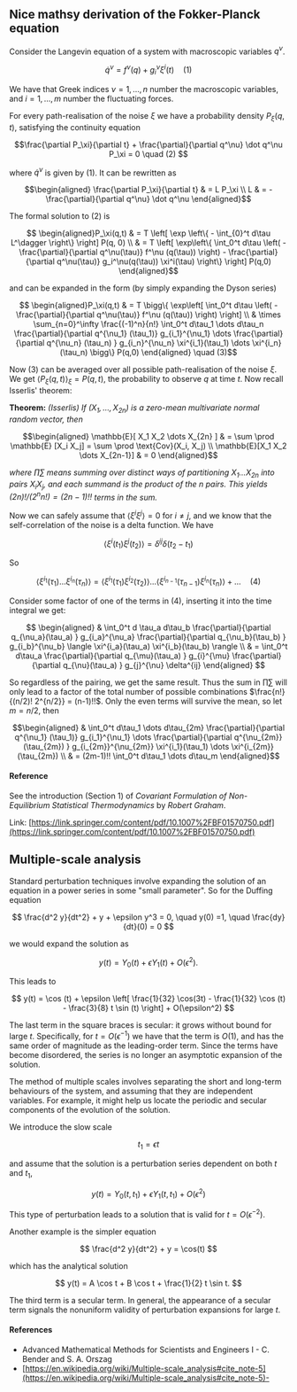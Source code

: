 ## Nice mathsy derivation of the Fokker-Planck equation

Consider the Langevin equation of a system with macroscopic variables $q^\nu$.

$$ \dot q^\nu = f^\nu(q) + g_i^\nu \xi^i (t)  \quad (1)$$

We have that Greek indices $\nu=1, \dots, n$ number the macroscopic variables, and $i=1, \dots, m$ number the fluctuating forces.

For every path-realisation of the noise $\xi$ we have a probability density $P_\xi(q,t)$, satisfying the continuity equation

$$\frac{\partial P_\xi}{\partial t} + \frac{\partial}{\partial q^\nu} \dot q^\nu P_\xi = 0 \quad (2) $$

where $\dot q^\nu$ is given by (1). It can be rewritten as

$$\begin{aligned}
\frac{\partial P_\xi}{\partial t}  & = L P_\xi \\
L & = - \frac{\partial}{\partial q^\nu} \dot q^\nu 
\end{aligned}$$

The formal solution to (2) is

$$ \begin{aligned}P_\xi(q,t) & = T \left[ \exp \left\{ - \int_{0}^t d\tau L^\dagger \right\} \right] P(q, 0) \\
& = T \left[ \exp\left\{ \int_0^t d\tau \left( - \frac{\partial}{\partial q^\nu(\tau)} f^\nu (q(\tau)) \right) - \frac{\partial}{\partial q^\nu(\tau)} g_i^\nu(q(\tau)) \xi^i(\tau) \right\} \right] P(q,0) \end{aligned}$$

and can be expanded in the form (by simply expanding the Dyson series)

$$ \begin{aligned}P_\xi(q,t) & = T \bigg\{ \exp\left[ \int_0^t d\tau \left( - \frac{\partial}{\partial q^\nu(\tau)} f^\nu (q(\tau)) \right) \right] \\
& \times  \sum_{n=0}^\infty  \frac{(-1)^n}{n!} \int_0^t d\tau_1 \dots d\tau_n \frac{\partial}{\partial q^{\nu_1} (\tau_1)} g_{i_1}^{\nu_1}  \dots \frac{\partial}{\partial q^{\nu_n} (\tau_n) } g_{i_n}^{\nu_n} \xi^{i_1}(\tau_1) \dots \xi^{i_n}(\tau_n) \bigg\} P(q,0) \end{aligned} \quad (3)$$

Now (3) can be averaged over all possible path-realisation of the noise $\xi$. We get $\langle P_\xi (q, t) \rangle_\xi = P(q,t)$, the probability to observe $q$ at time $t$. Now recall Isserlis' theorem:

**Theorem:** <i>(Isserlis) If $(X_1, \dots, X_{2n})$ is a zero-mean multivariate normal random vector, then</i>

$$\begin{aligned}
\mathbb{E}[ X_1 X_2 \dots X_{2n} ] & = \sum \prod \mathbb{E} [X_i X_j] = \sum \prod \text{Cov}(X_i, X_j) \\
\mathbb{E}[X_1 X_2 \dots X_{2n-1}] & = 0
\end{aligned}$$

<i>where $\prod \sum$ means summing over distinct ways of partitioning $X_1 \dots X_{2n}$ into pairs $X_i X_j$, and each summand is the product of the $n$ pairs. This yields $(2n)! / (2^n n!) = (2n - 1)!!$ terms in the sum.</i>

Now we can safely assume that $\langle \xi^i \xi^j \rangle = 0$ for $i\neq j$, and we know that the self-correlation of the noise is a delta function. We have

$$\langle \xi^i (t_1) \xi^j (t_2) \rangle = \delta^{ij} \delta(t_2 - t_1)$$

So

$$
\langle \xi^{i_1} (\tau_1) \dots \xi^{i_n}(\tau_n)\rangle = \langle \xi^{i_1} (\tau_1) \xi^{i_2} (\tau_2) \rangle \dots \langle \xi^{i_{n-1}} (\tau_{n-1}) \xi^{i_n} (\tau_n) \rangle + \dots \quad (4)
$$

Consider some factor of one of the terms in (4), inserting it into the time integral we get:

$$ \begin{aligned}
& \int_0^t d \tau_a d\tau_b  \frac{\partial}{\partial q_{\nu_a}(\tau_a) } g_{i_a}^{\nu_a} \frac{\partial}{\partial q_{\nu_b}(\tau_b) } g_{i_b}^{\nu_b} \langle \xi^{i_a}(\tau_a) \xi^{i_b}(\tau_b) \rangle \\
& = \int_0^t d\tau_a \frac{\partial}{\partial q_{\mu}(\tau_a) } g_{i}^{\mu} \frac{\partial}{\partial q_{\nu}(\tau_a) } g_{j}^{\nu} \delta^{ij}
\end{aligned} $$

So regardless of the pairing, we get the same result. Thus the sum in $\prod \sum$ will only lead to a factor of the total number of possible combinations $\frac{n!}{(n/2)! 2^{n/2}} = (n-1)!!$. Only the even terms will survive the mean, so let $m=n/2$, then

$$\begin{aligned}
& \int_0^t d\tau_1 \dots d\tau_{2m} \frac{\partial}{\partial q^{\nu_1} (\tau_1)} g_{i_1}^{\nu_1}  \dots \frac{\partial}{\partial q^{\nu_{2m}} (\tau_{2m}) } g_{i_{2m}}^{\nu_{2m}} \xi^{i_1}(\tau_1) \dots \xi^{i_{2m}}(\tau_{2m}) \\
& =  (2m-1)!! \int_0^t d\tau_1 \dots d\tau_m 
 \end{aligned}$$

#### Reference

See the introduction (Section 1) of *Covariant Formulation of Non-Equilibrium Statistical Thermodynamics* by *Robert Graham*.

Link: [https://link.springer.com/content/pdf/10.1007%2FBF01570750.pdf](https://link.springer.com/content/pdf/10.1007%2FBF01570750.pdf)

## Multiple-scale analysis

Standard perturbation techniques involve expanding the solution of an equation in a power series in some "small parameter". So for the Duffing equation

$$ \frac{d^2 y}{dt^2} + y + \epsilon y^3 = 0, \quad y(0) =1, \quad \frac{dy}{dt}(0) = 0 $$

we would expand the solution as

$$ y(t) = Y_0(t) + \epsilon Y_1(t) + O(\epsilon^2). $$

This leads to

$$ y(t) = \cos (t) + \epsilon \left[ \frac{1}{32} \cos(3t) - \frac{1}{32} \cos (t) - \frac{3}{8} t \sin (t) \right] + O(\epsilon^2) $$

The last term in the square braces is secular: it grows without bound for large $t$. Specifically, for $t = O(\epsilon^{-1})$ we have that the term is $O(1)$, and has the same order of magnitude as the leading-order term. Since the terms have become disordered, the series is no longer an asymptotic expansion of the solution.

The method of multiple scales involves separating the short and long-term behaviours of the system, and assuming that they are independent variables. For example, it might help us locate the periodic and secular components of the evolution of the solution.

We introduce the slow scale

$$ t_1 = \epsilon t $$

and assume that the solution is a perturbation series dependent on both $t$ and $t_1$,

$$ y(t) = Y_0(t, t_1) + \epsilon Y_1(t, t_1) + O(\epsilon^2 ) $$ 

This type of perturbation leads to a solution that is valid for $t=O(\epsilon^{-2})$.

Another example is the simpler equation

$$ \frac{d^2 y}{dt^2} + y = \cos(t) $$

which has the analytical solution

$$ y(t) = A \cos t + B \cos t + \frac{1}{2} t \sin t. $$

The third term is a secular term. In general, the appearance of a secular term signals the nonuniform validity of perturbation expansions for large $t$.

#### References

- Advanced Mathematical Methods for Scientists and Engineers I - C. Bender and S. A. Orszag
- [https://en.wikipedia.org/wiki/Multiple-scale_analysis#cite_note-5](https://en.wikipedia.org/wiki/Multiple-scale_analysis#cite_note-5)- 
<!--stackedit_data:
eyJoaXN0b3J5IjpbMTAzNTA5OTQxOSw4MjkyOTk3NzEsLTEyMj
EwMjY4MjIsMTI2MzM1Njc4MCwtMTM3ODEyMjQ0NSw4NTA4NjQy
NiwxMDA3MDYxMTM1XX0=
-->